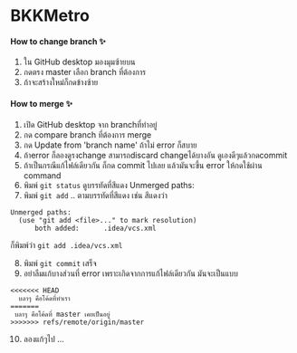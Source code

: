 # BKKMetro
#### How to change branch :sparkles:
1. ใน GitHub desktop มองมุมซ้ายบน 
2. กดตรง master เลือก branch ที่ต้องการ
3. ถ้าจะสร้างใหม่ก็กดข้างซ้าย

#### How to merge :sparkles:
1. เปิด GitHub desktop จาก branchที่ทำอยู่
2. กด compare branch ที่ต้องการ merge
3. กด Update from 'branch name' ถ้าไม่ error ก็สบาย
4. ถ้าerror ก็ลองดูรงchange สามารถdiscard changeได้บางอัน ดูเองดีๆแล้วกดcommit
5. ถ้าเป็นกรณีแก้ไฟล์เดียวกัน ก็กด commit ไปเลย แล้วมันจะขึ้น error ให้กดใช้ผ่าน command
6. พิมพ์ `git status` ดูบรรทัดที่สีแดง Unmerged paths:
7. พิมพ์ `git add` .. ตามบรรทัดที่สีแดง เช่น สีแดงว่า 
```
Unmerged paths:
  (use "git add <file>..." to mark resolution)
      both added:      .idea/vcs.xml
```

ก็พิมพ์ว่า `git add .idea/vcs.xml`

8. พิมพ์ `git commit` เสร็จ
9. อย่าลืมแก้บางส่วนที่ error เพราะเกิดจากการแก้ไฟล์เดียวกัน มันจะเป็นแบบ
```
<<<<<<< HEAD
  บลาๆ คือโค้ดที่ทำเรา
=======
 บลาๆ คือโค้ดที่ master เคยเป็นอยู่
>>>>>>> refs/remote/origin/master
```

10. ลองแก้ๆไป ...
